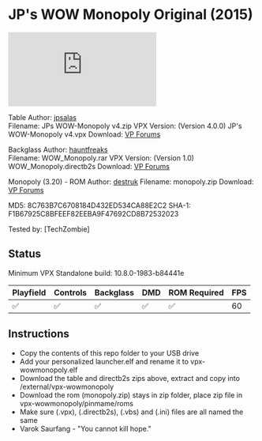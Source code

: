 # JP's WOW Monopoly Original (2015)

![Table Preview](https://www.vpforums.org/index.php?app=downloads&module=display&section=screenshot&record=104167&id=11612&full=1)

Table
Author: [jpsalas](https://www.vpforums.org/index.php?showuser=277)  
Filename:  JPs WOW-Monopoly v4.zip
VPX Version: (Version 4.0.0) JP's WOW-Monopoly v4.vpx 
Download: [VP Forums](https://www.vpforums.org/index.php?app=downloads&showfile=11612)

Backglass
Author: [hauntfreaks](https://www.vpforums.org/index.php?showuser=73849)  
Filename: WOW_Monopoly.rar
VPX Version: (Version 1.0) WOW_Monopoly.directb2s 
Download: [VP Forums](https://www.vpforums.org/index.php?app=downloads&showfile=10808)

Monopoly (3.20) - ROM
Author: [destruk](https://www.vpforums.org/index.php?showuser=5) 
Filename: monopoly.zip
Download: [VP Forums](https://www.vpforums.org/index.php?app=downloads&showfile=10808)

MD5: 8C763B7C6708184D432ED534CA88E2C2
SHA-1: F1B67925C8BFEEF82EEBA9F47692CD8B72532023
  
Tested by:
[TechZombie]

## Status 

Minimum VPX Standalone build: 10.8.0-1983-b84441e

| Playfield | Controls | Backglass | DMD | ROM Required | FPS | 
|-----------|----------|-----------|-----|--------------|-----|
| :white_check_mark: | :white_check_mark: | :white_check_mark: | :white_check_mark: | :white_check_mark: | 60 |

## Instructions

- Copy the contents of this repo folder to your USB drive
- Add your personalized launcher.elf and rename it to vpx-wowmonopoly.elf
- Download the table and directb2s zips above, extract and copy into /external/vpx-wowmonopoly
- Download the rom (monopoly.zip) stays in zip folder, place zip file in vpx-wowmonopoly/pinmame/roms
- Make sure (.vpx), (.directb2s), (.vbs) and (.ini) files are all named the same
- Varok Saurfang - "You cannot kill hope."
